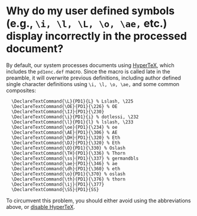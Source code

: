 Why do my user defined symbols (e.g., `\i, \l, \L, \o, \ae,` etc.) display incorrectly in the processed document?
=================================================================================================================

By default, our system processes documents using
[HyperTeX](http://arXiv.org/hypertex), which includes the `pd1enc.def`
macro. Since the macro is called late in the preamble, it will overwrite
previous definitions, including author defined single character
definitions using `\i, \l, \o, \ae,` and some common composites:

      \DeclareTextCommand{\L}{PD1}{L} % Lslash, \225
      \DeclareTextCommand{\OE}{PD1}{\226} % OE
      \DeclareTextCommand{\IJ}{PD1}{\230}
      \DeclareTextCommand{\i}{PD1}{i} % dotlessi, \232
      \DeclareTextCommand{\l}{PD1}{l} % lslash, \233
      \DeclareTextCommand{\oe}{PD1}{\234} % oe
      \DeclareTextCommand{\AE}{PD1}{\306} % AE
      \DeclareTextCommand{\DH}{PD1}{\320} % Eth
      \DeclareTextCommand{\DJ}{PD1}{\320} % Eth
      \DeclareTextCommand{\O}{PD1}{\330} % Oslash
      \DeclareTextCommand{\TH}{PD1}{\336} % Thorn
      \DeclareTextCommand{\ss}{PD1}{\337} % germandbls
      \DeclareTextCommand{\ae}{PD1}{\346} % ae
      \DeclareTextCommand{\dh}{PD1}{\360} % eth
      \DeclareTextCommand{\o}{PD1}{\370} % oslash
      \DeclareTextCommand{\th}{PD1}{\376} % thorn
      \DeclareTextCommand{\ij}{PD1}{\377}
      \DeclareTextCommand{\SS}{PD1}{SS}

To circumvent this problem, you should either avoid using the
abbreviations above, or [disable
HyperTeX](http://arxiv.org/help/faq/mistakes#nohypertex).
